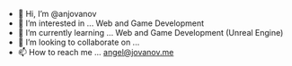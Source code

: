 - 👋 Hi, I’m @anjovanov
- 👀 I’m interested in ... Web and Game Development
- 🌱 I’m currently learning ... Web and Game Development (Unreal Engine)
- 💞️ I’m looking to collaborate on ...
- 📫 How to reach me ... angel@jovanov.me

<!---
anjovanov/anjovanov is a ✨ special ✨ repository because its `README.md` (this file) appears on your GitHub profile.
You can click the Preview link to take a look at your changes.
--->
